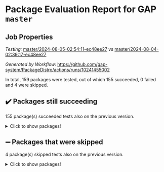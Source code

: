# Package Evaluation Report for GAP `master`

## Job Properties

*Testing:* [master/2024-08-05-02:54:11-ec48ee27](https://github.com/gap-system/PackageDistro/blob/data/reports/master/2024-08-05-02:54:11-ec48ee27) vs [master/2024-08-04-02:39:17-ec48ee27](https://github.com/gap-system/PackageDistro/blob/data/reports/master/2024-08-04-02:39:17-ec48ee27)

*Generated by Workflow:* https://github.com/gap-system/PackageDistro/actions/runs/10241455002

In total, 159 packages were tested, out of which 155 succeeded, 0 failed and 4 were skipped.

## :heavy_check_mark: Packages still succeeding

155 package(s) succeeded tests also on the previous version.
<details><summary>Click to show packages!</summary>

- 4ti2interface 2023.02-04 [(success)](https://github.com/gap-system/PackageDistro/actions/runs/10241455002/job/28329956522)
- ace 5.6.2 [(success)](https://github.com/gap-system/PackageDistro/actions/runs/10241455002/job/28329956661)
- aclib 1.3.2 [(success)](https://github.com/gap-system/PackageDistro/actions/runs/10241455002/job/28329956785)
- agt 0.3.1 [(success)](https://github.com/gap-system/PackageDistro/actions/runs/10241455002/job/28329956938)
- alnuth 3.2.1 [(success)](https://github.com/gap-system/PackageDistro/actions/runs/10241455002/job/28329957092)
- anupq 3.3.0 [(success)](https://github.com/gap-system/PackageDistro/actions/runs/10241455002/job/28329957244)
- atlasrep 2.1.8 [(success)](https://github.com/gap-system/PackageDistro/actions/runs/10241455002/job/28329957371)
- autodoc 2023.06.19 [(success)](https://github.com/gap-system/PackageDistro/actions/runs/10241455002/job/28329957516)
- automata 1.15 [(success)](https://github.com/gap-system/PackageDistro/actions/runs/10241455002/job/28329957663)
- automgrp 1.3.2 [(success)](https://github.com/gap-system/PackageDistro/actions/runs/10241455002/job/28329960823)
- autpgrp 1.11 [(success)](https://github.com/gap-system/PackageDistro/actions/runs/10241455002/job/28329961036)
- cap 2024.07-07 [(success)](https://github.com/gap-system/PackageDistro/actions/runs/10241455002/job/28329961144)
- caratinterface 2.3.6 [(success)](https://github.com/gap-system/PackageDistro/actions/runs/10241455002/job/28329961234)
- cddinterface 2022.11.01 [(success)](https://github.com/gap-system/PackageDistro/actions/runs/10241455002/job/28329961378)
- circle 1.6.6 [(success)](https://github.com/gap-system/PackageDistro/actions/runs/10241455002/job/28329961488)
- classicpres 1.22 [(success)](https://github.com/gap-system/PackageDistro/actions/runs/10241455002/job/28329961570)
- cohomolo 1.6.11 [(success)](https://github.com/gap-system/PackageDistro/actions/runs/10241455002/job/28329961679)
- congruence 1.2.6 [(success)](https://github.com/gap-system/PackageDistro/actions/runs/10241455002/job/28329961782)
- corelg 1.57 [(success)](https://github.com/gap-system/PackageDistro/actions/runs/10241455002/job/28329961882)
- crime 1.6 [(success)](https://github.com/gap-system/PackageDistro/actions/runs/10241455002/job/28329961995)
- crisp 1.4.6 [(success)](https://github.com/gap-system/PackageDistro/actions/runs/10241455002/job/28329962123)
- crypting 0.10.4 [(success)](https://github.com/gap-system/PackageDistro/actions/runs/10241455002/job/28329962237)
- cryst 4.1.27 [(success)](https://github.com/gap-system/PackageDistro/actions/runs/10241455002/job/28329962329)
- crystcat 1.1.10 [(success)](https://github.com/gap-system/PackageDistro/actions/runs/10241455002/job/28329962417)
- ctbllib 1.3.9 [(success)](https://github.com/gap-system/PackageDistro/actions/runs/10241455002/job/28329962510)
- cubefree 1.19 [(success)](https://github.com/gap-system/PackageDistro/actions/runs/10241455002/job/28329962622)
- curlinterface 2.3.2 [(success)](https://github.com/gap-system/PackageDistro/actions/runs/10241455002/job/28329962727)
- cvec 2.8.1 [(success)](https://github.com/gap-system/PackageDistro/actions/runs/10241455002/job/28329962849)
- datastructures 0.3.0 [(success)](https://github.com/gap-system/PackageDistro/actions/runs/10241455002/job/28329962955)
- deepthought 1.0.6 [(success)](https://github.com/gap-system/PackageDistro/actions/runs/10241455002/job/28329963058)
- design 1.8 [(success)](https://github.com/gap-system/PackageDistro/actions/runs/10241455002/job/28329963174)
- difsets 2.3.1 [(success)](https://github.com/gap-system/PackageDistro/actions/runs/10241455002/job/28329963278)
- digraphs 1.7.1 [(success)](https://github.com/gap-system/PackageDistro/actions/runs/10241455002/job/28329963384)
- edim 1.3.8 [(success)](https://github.com/gap-system/PackageDistro/actions/runs/10241455002/job/28329963496)
- example 4.3.4 [(success)](https://github.com/gap-system/PackageDistro/actions/runs/10241455002/job/28329963607)
- examplesforhomalg 2023.10-01 [(success)](https://github.com/gap-system/PackageDistro/actions/runs/10241455002/job/28329963729)
- factint 1.6.3 [(success)](https://github.com/gap-system/PackageDistro/actions/runs/10241455002/job/28329963845)
- ferret 1.0.11 [(success)](https://github.com/gap-system/PackageDistro/actions/runs/10241455002/job/28329963971)
- fga 1.5.0 [(success)](https://github.com/gap-system/PackageDistro/actions/runs/10241455002/job/28329964080)
- fining 1.5.6 [(success)](https://github.com/gap-system/PackageDistro/actions/runs/10241455002/job/28329964209)
- float 1.0.4 [(success)](https://github.com/gap-system/PackageDistro/actions/runs/10241455002/job/28329964366)
- format 1.4.4 [(success)](https://github.com/gap-system/PackageDistro/actions/runs/10241455002/job/28329964490)
- forms 1.2.11 [(success)](https://github.com/gap-system/PackageDistro/actions/runs/10241455002/job/28329964676)
- fplsa 1.2.6 [(success)](https://github.com/gap-system/PackageDistro/actions/runs/10241455002/job/28329964807)
- fr 2.4.13 [(success)](https://github.com/gap-system/PackageDistro/actions/runs/10241455002/job/28329964933)
- francy 2.0.3 [(success)](https://github.com/gap-system/PackageDistro/actions/runs/10241455002/job/28329965080)
- fwtree 1.3 [(success)](https://github.com/gap-system/PackageDistro/actions/runs/10241455002/job/28329965214)
- gapdoc 1.6.7 [(success)](https://github.com/gap-system/PackageDistro/actions/runs/10241455002/job/28329965340)
- gauss 2023.02-04 [(success)](https://github.com/gap-system/PackageDistro/actions/runs/10241455002/job/28329965474)
- gaussforhomalg 2024.07-01 [(success)](https://github.com/gap-system/PackageDistro/actions/runs/10241455002/job/28329965601)
- gbnp 1.0.5 [(success)](https://github.com/gap-system/PackageDistro/actions/runs/10241455002/job/28329965728)
- generalizedmorphismsforcap 2024.04-01 [(success)](https://github.com/gap-system/PackageDistro/actions/runs/10241455002/job/28329965861)
- genss 1.6.9 [(success)](https://github.com/gap-system/PackageDistro/actions/runs/10241455002/job/28329966001)
- gradedmodules 2024.01-01 [(success)](https://github.com/gap-system/PackageDistro/actions/runs/10241455002/job/28329966137)
- gradedringforhomalg 2024.07-01 [(success)](https://github.com/gap-system/PackageDistro/actions/runs/10241455002/job/28329966304)
- grape 4.9.0 [(success)](https://github.com/gap-system/PackageDistro/actions/runs/10241455002/job/28329966427)
- groupoids 1.74 [(success)](https://github.com/gap-system/PackageDistro/actions/runs/10241455002/job/28329966534)
- grpconst 2.6.5 [(success)](https://github.com/gap-system/PackageDistro/actions/runs/10241455002/job/28329966665)
- guarana 0.96.3 [(success)](https://github.com/gap-system/PackageDistro/actions/runs/10241455002/job/28329966798)
- guava 3.19 [(success)](https://github.com/gap-system/PackageDistro/actions/runs/10241455002/job/28329966936)
- hap 1.65 [(success)](https://github.com/gap-system/PackageDistro/actions/runs/10241455002/job/28329967072)
- hapcryst 0.1.15 [(success)](https://github.com/gap-system/PackageDistro/actions/runs/10241455002/job/28329967216)
- hecke 1.5.3 [(success)](https://github.com/gap-system/PackageDistro/actions/runs/10241455002/job/28329967350)
- help 4.0 [(success)](https://github.com/gap-system/PackageDistro/actions/runs/10241455002/job/28329967471)
- homalg 2024.01-01 [(success)](https://github.com/gap-system/PackageDistro/actions/runs/10241455002/job/28329967589)
- homalgtocas 2023.11-01 [(success)](https://github.com/gap-system/PackageDistro/actions/runs/10241455002/job/28329967713)
- idrel 2.47 [(success)](https://github.com/gap-system/PackageDistro/actions/runs/10241455002/job/28329967997)
- images 1.3.2 [(success)](https://github.com/gap-system/PackageDistro/actions/runs/10241455002/job/28329968120)
- intpic 0.3.0 [(success)](https://github.com/gap-system/PackageDistro/actions/runs/10241455002/job/28329968276)
- io 4.8.3 [(success)](https://github.com/gap-system/PackageDistro/actions/runs/10241455002/job/28329968402)
- io_forhomalg 2023.02-04 [(success)](https://github.com/gap-system/PackageDistro/actions/runs/10241455002/job/28329968541)
- irredsol 1.4.4 [(success)](https://github.com/gap-system/PackageDistro/actions/runs/10241455002/job/28329968692)
- json 2.2.1 [(success)](https://github.com/gap-system/PackageDistro/actions/runs/10241455002/job/28329968832)
- jupyterkernel 1.5.1 [(success)](https://github.com/gap-system/PackageDistro/actions/runs/10241455002/job/28329968963)
- jupyterviz 1.5.6 [(success)](https://github.com/gap-system/PackageDistro/actions/runs/10241455002/job/28329969098)
- kan 1.37 [(success)](https://github.com/gap-system/PackageDistro/actions/runs/10241455002/job/28329969250)
- kbmag 1.5.11 [(success)](https://github.com/gap-system/PackageDistro/actions/runs/10241455002/job/28329969390)
- laguna 3.9.7 [(success)](https://github.com/gap-system/PackageDistro/actions/runs/10241455002/job/28329969543)
- liealgdb 2.2.1 [(success)](https://github.com/gap-system/PackageDistro/actions/runs/10241455002/job/28329969677)
- liepring 2.9.1 [(success)](https://github.com/gap-system/PackageDistro/actions/runs/10241455002/job/28329969813)
- liering 2.4.2 [(success)](https://github.com/gap-system/PackageDistro/actions/runs/10241455002/job/28329969933)
- linearalgebraforcap 2024.07-05 [(success)](https://github.com/gap-system/PackageDistro/actions/runs/10241455002/job/28329970079)
- lins 0.9 [(success)](https://github.com/gap-system/PackageDistro/actions/runs/10241455002/job/28329970196)
- localizeringforhomalg 2023.10-01 [(success)](https://github.com/gap-system/PackageDistro/actions/runs/10241455002/job/28329970327)
- loops 3.4.3 [(success)](https://github.com/gap-system/PackageDistro/actions/runs/10241455002/job/28329970412)
- lpres 1.1.1 [(success)](https://github.com/gap-system/PackageDistro/actions/runs/10241455002/job/28329970510)
- majoranaalgebras 1.5.2 [(success)](https://github.com/gap-system/PackageDistro/actions/runs/10241455002/job/28329970623)
- mapclass 1.4.6 [(success)](https://github.com/gap-system/PackageDistro/actions/runs/10241455002/job/28329970772)
- matgrp 0.70 [(success)](https://github.com/gap-system/PackageDistro/actions/runs/10241455002/job/28329970895)
- matricesforhomalg 2024.07-01 [(success)](https://github.com/gap-system/PackageDistro/actions/runs/10241455002/job/28329970995)
- modisom 2.5.4 [(success)](https://github.com/gap-system/PackageDistro/actions/runs/10241455002/job/28329971118)
- modulepresentationsforcap 2024.07-02 [(success)](https://github.com/gap-system/PackageDistro/actions/runs/10241455002/job/28329971258)
- modules 2024.01-01 [(success)](https://github.com/gap-system/PackageDistro/actions/runs/10241455002/job/28329971391)
- monoidalcategories 2024.06-02 [(success)](https://github.com/gap-system/PackageDistro/actions/runs/10241455002/job/28329971494)
- nconvex 2022.09-01 [(success)](https://github.com/gap-system/PackageDistro/actions/runs/10241455002/job/28329971606)
- nilmat 1.4.2 [(success)](https://github.com/gap-system/PackageDistro/actions/runs/10241455002/job/28329971722)
- nock 1.5 [(success)](https://github.com/gap-system/PackageDistro/actions/runs/10241455002/job/28329971851)
- normalizinterface 1.3.6 [(success)](https://github.com/gap-system/PackageDistro/actions/runs/10241455002/job/28329971973)
- nq 2.5.11 [(success)](https://github.com/gap-system/PackageDistro/actions/runs/10241455002/job/28329972061)
- numericalsgps 1.3.1 [(success)](https://github.com/gap-system/PackageDistro/actions/runs/10241455002/job/28329972188)
- openmath 11.5.3 [(success)](https://github.com/gap-system/PackageDistro/actions/runs/10241455002/job/28329972295)
- orb 4.9.0 [(success)](https://github.com/gap-system/PackageDistro/actions/runs/10241455002/job/28329972404)
- packagemanager 1.4.4 [(success)](https://github.com/gap-system/PackageDistro/actions/runs/10241455002/job/28329972511)
- patternclass 2.4.3 [(success)](https://github.com/gap-system/PackageDistro/actions/runs/10241455002/job/28329972619)
- permut 2.0.5 [(success)](https://github.com/gap-system/PackageDistro/actions/runs/10241455002/job/28329972733)
- polenta 1.3.10 [(success)](https://github.com/gap-system/PackageDistro/actions/runs/10241455002/job/28329972840)
- polymaking 0.8.7 [(success)](https://github.com/gap-system/PackageDistro/actions/runs/10241455002/job/28329972944)
- primgrp 3.4.4 [(success)](https://github.com/gap-system/PackageDistro/actions/runs/10241455002/job/28329973079)
- profiling 2.5.4 [(success)](https://github.com/gap-system/PackageDistro/actions/runs/10241455002/job/28329973178)
- qdistrnd 0.9.4 [(success)](https://github.com/gap-system/PackageDistro/actions/runs/10241455002/job/28329973293)
- qpa 1.35 [(success)](https://github.com/gap-system/PackageDistro/actions/runs/10241455002/job/28329973422)
- quagroup 1.8.4 [(success)](https://github.com/gap-system/PackageDistro/actions/runs/10241455002/job/28329973529)
- radiroot 2.9 [(success)](https://github.com/gap-system/PackageDistro/actions/runs/10241455002/job/28329973644)
- rcwa 4.7.1 [(success)](https://github.com/gap-system/PackageDistro/actions/runs/10241455002/job/28329973778)
- rds 1.8 [(success)](https://github.com/gap-system/PackageDistro/actions/runs/10241455002/job/28329973898)
- recog 1.4.2 [(success)](https://github.com/gap-system/PackageDistro/actions/runs/10241455002/job/28329973993)
- repndecomp 1.3.0 [(success)](https://github.com/gap-system/PackageDistro/actions/runs/10241455002/job/28329974091)
- repsn 3.1.2 [(success)](https://github.com/gap-system/PackageDistro/actions/runs/10241455002/job/28329974202)
- resclasses 4.7.3 [(success)](https://github.com/gap-system/PackageDistro/actions/runs/10241455002/job/28329974313)
- ringsforhomalg 2024.06-01 [(success)](https://github.com/gap-system/PackageDistro/actions/runs/10241455002/job/28329974421)
- sco 2023.08-01 [(success)](https://github.com/gap-system/PackageDistro/actions/runs/10241455002/job/28329974516)
- scscp 2.4.3 [(success)](https://github.com/gap-system/PackageDistro/actions/runs/10241455002/job/28329974616)
- semigroups 5.3.7 [(success)](https://github.com/gap-system/PackageDistro/actions/runs/10241455002/job/28329974705)
- sglppow 2.4 [(success)](https://github.com/gap-system/PackageDistro/actions/runs/10241455002/job/28329974791)
- sgpviz 0.999.5 [(success)](https://github.com/gap-system/PackageDistro/actions/runs/10241455002/job/28329974889)
- simpcomp 2.1.14 [(success)](https://github.com/gap-system/PackageDistro/actions/runs/10241455002/job/28329975015)
- singular 2024.06.03 [(success)](https://github.com/gap-system/PackageDistro/actions/runs/10241455002/job/28329975127)
- sl2reps 1.1 [(success)](https://github.com/gap-system/PackageDistro/actions/runs/10241455002/job/28329975236)
- sla 1.6.2 [(success)](https://github.com/gap-system/PackageDistro/actions/runs/10241455002/job/28329975361)
- smallgrp 1.5.4 [(success)](https://github.com/gap-system/PackageDistro/actions/runs/10241455002/job/28329975517)
- smallsemi 0.7.0 [(success)](https://github.com/gap-system/PackageDistro/actions/runs/10241455002/job/28329975639)
- sonata 2.9.6 [(success)](https://github.com/gap-system/PackageDistro/actions/runs/10241455002/job/28329975741)
- sophus 1.27 [(success)](https://github.com/gap-system/PackageDistro/actions/runs/10241455002/job/28329975830)
- sotgrps 1.2 [(success)](https://github.com/gap-system/PackageDistro/actions/runs/10241455002/job/28329975943)
- spinsym 1.5.2 [(success)](https://github.com/gap-system/PackageDistro/actions/runs/10241455002/job/28329976048)
- standardff 1.0 [(success)](https://github.com/gap-system/PackageDistro/actions/runs/10241455002/job/28329976169)
- symbcompcc 1.3.2 [(success)](https://github.com/gap-system/PackageDistro/actions/runs/10241455002/job/28329976279)
- thelma 1.3 [(success)](https://github.com/gap-system/PackageDistro/actions/runs/10241455002/job/28329976378)
- tomlib 1.2.11 [(success)](https://github.com/gap-system/PackageDistro/actions/runs/10241455002/job/28329976481)
- toolsforhomalg 2024.07-01 [(success)](https://github.com/gap-system/PackageDistro/actions/runs/10241455002/job/28329976595)
- toric 1.9.6 [(success)](https://github.com/gap-system/PackageDistro/actions/runs/10241455002/job/28329976768)
- toricvarieties 2022.07.13 [(success)](https://github.com/gap-system/PackageDistro/actions/runs/10241455002/job/28329976936)
- transgrp 3.6.5 [(success)](https://github.com/gap-system/PackageDistro/actions/runs/10241455002/job/28329977039)
- typeset 1.2.2 [(success)](https://github.com/gap-system/PackageDistro/actions/runs/10241455002/job/28329977145)
- ugaly 4.1.3 [(success)](https://github.com/gap-system/PackageDistro/actions/runs/10241455002/job/28329977257)
- unipot 1.6 [(success)](https://github.com/gap-system/PackageDistro/actions/runs/10241455002/job/28329977389)
- unitlib 4.2.0 [(success)](https://github.com/gap-system/PackageDistro/actions/runs/10241455002/job/28329977505)
- utils 0.85 [(success)](https://github.com/gap-system/PackageDistro/actions/runs/10241455002/job/28329977628)
- uuid 0.7 [(success)](https://github.com/gap-system/PackageDistro/actions/runs/10241455002/job/28329977733)
- walrus 0.9991 [(success)](https://github.com/gap-system/PackageDistro/actions/runs/10241455002/job/28329977857)
- wedderga 4.10.5 [(success)](https://github.com/gap-system/PackageDistro/actions/runs/10241455002/job/28329977982)
- xmod 2.92 [(success)](https://github.com/gap-system/PackageDistro/actions/runs/10241455002/job/28329978075)
- xmodalg 1.23 [(success)](https://github.com/gap-system/PackageDistro/actions/runs/10241455002/job/28329978194)
- yangbaxter 0.10.6 [(success)](https://github.com/gap-system/PackageDistro/actions/runs/10241455002/job/28329978289)
- zeromqinterface 0.15 [(success)](https://github.com/gap-system/PackageDistro/actions/runs/10241455002/job/28329978383)
</details>

## :heavy_minus_sign: Packages that were skipped

4 package(s) skipped tests also on the previous version.
<details><summary>Click to show packages!</summary>

- browse 1.8.21 [(skipped)](https://github.com/gap-system/PackageDistro/actions/runs/10241455002/job/28329748357)
- itc 1.5.1 [(skipped)](https://github.com/gap-system/PackageDistro/actions/runs/10241455002/job/28329748357)
- polycyclic 2.16 [(skipped)](https://github.com/gap-system/PackageDistro/actions/runs/10241455002/job/28329748357)
- xgap 4.32 [(skipped)](https://github.com/gap-system/PackageDistro/actions/runs/10241455002/job/28329748357)
</details>

